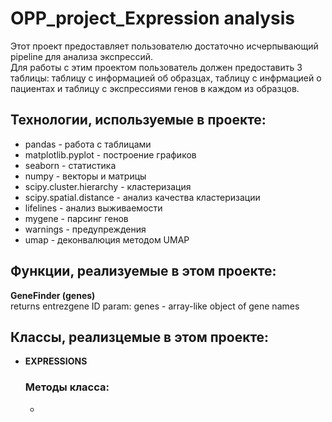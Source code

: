 # OPP_project_Expression analysis  
Этот проект предоставляет пользователю достаточно исчерпывающий pipeline для анализа экспрессий.  
Для работы с этим проектом пользователь должен предоставить 3 таблицы: таблицу с информацией об образцах, таблицу с инфрмацией о пациентах и таблицу с экспрессиями генов в каждом из образцов.  
## Технологии, используемые в проекте:

- pandas - работа с таблицами
- matplotlib.pyplot - построение графиков
- seaborn - статистика
- numpy - векторы и матрицы
- scipy.cluster.hierarchy - кластеризация
- scipy.spatial.distance - анализ качества кластеризации
- lifelines - анализ выживаемости
- mygene - парсинг генов
- warnings - предупреждения
- umap - деконвалюция методом UMAP 
 
## Функции, реализуемые в этом проекте:
**GeneFinder (genes)**  
returns entrezgene ID
param:
genes - array-like object of gene names  
  
## Классы, реализцемые в этом проекте:  
- **EXPRESSIONS**  
  ### Методы класса:
  - 
